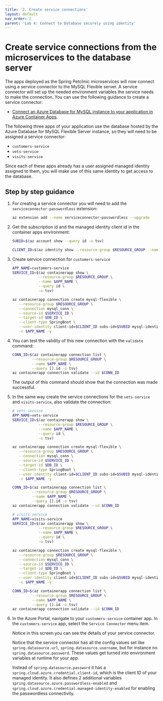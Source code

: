 ```yaml
---
title: '2. Create service connections'
layout: default
nav_order: 2
parent: 'Lab 4: Connect to Database securely using identity'
---
```


# Create service connections from the microservices to the database server

The apps deployed as the Spring Petclinic microservices will now connect using a service connector to the MySQL Flexible server. A service connector will set up the needed environment variables the service needs to make the connection. You can use the following guidance to create a service connector:

- [Connect an Azure Database for MySQL instance to your application in Azure Container Apps](https://learn.microsoft.com/azure/service-connector/quickstart-portal-container-apps?tabs=SMI).

The following three apps of your application use the database hosted by the Azure Database for MySQL Flexible Server instance, so they will need to be assigned a service connector:

- `customers-service`
- `vets-service`
- `visits-service`

Since each of these apps already has a user assigned managed identity assigned to them, you will make use of this same identity to get access to the database.

## Step by step guidance

1. For creating a service connector you will need to add the `serviceconnector-passwordless` extension:

   ```bash
   az extension add --name serviceconnector-passwordless --upgrade
   ```

1. Get the subscription id and the managed identity client id in the container apps environment:

   ```bash
   SUBID=$(az account show --query id -o tsv)

   CLIENT_ID=$(az identity show --resource-group $RESOURCE_GROUP --name $ACA_IDENTITY --query clientId --output tsv)
   ```

1. Create service connection for `customers-service`

   ```bash
   APP_NAME=customers-service
   SERVICE_ID=$(az containerapp show \
               --resource-group $RESOURCE_GROUP \
               --name $APP_NAME \
               --query id \
               -o tsv)

   az containerapp connection create mysql-flexible \
      --resource-group $RESOURCE_GROUP \
      --connection mysql_conn \
      --source-id $SERVICE_ID \
      --target-id $DB_ID \
      --client-type SpringBoot \
      --user-identity client-id=$CLIENT_ID subs-id=$SUBID mysql-identity-id=$ADMIN_IDENTITY_RESOURCE_ID user-object-id=$AAD_USER_ID \
      -c $APP_NAME -y
   ```

1. You can test the validity of this new connection with the `validate` command: 

   ```bash
   CONN_ID=$(az containerapp connection list \
            --resource-group $RESOURCE_GROUP \
            --name $APP_NAME \
            --query [].id -o tsv)
   az containerapp connection validate --id $CONN_ID
   ```

   The output of this command should show that the connection was made successful.

1. In the same way create the service connections for the `vets-service` and `visits-service`, also validate the connection:

   ```bash
   # vets-service
   APP_NAME=vets-service
   SERVICE_ID=$(az containerapp show \
               --resource-group $RESOURCE_GROUP \
               --name $APP_NAME \
               --query id \
               -o tsv)

   az containerapp connection create mysql-flexible \
      --resource-group $RESOURCE_GROUP \
      --connection mysql_conn \
      --source-id $SERVICE_ID \
      --target-id $DB_ID \
      --client-type SpringBoot \
      --user-identity client-id=$CLIENT_ID subs-id=$SUBID mysql-identity-id=$ADMIN_IDENTITY_RESOURCE_ID user-object-id=$AAD_USER_ID \
      -c $APP_NAME -y

   CONN_ID=$(az containerapp connection list \
            --resource-group $RESOURCE_GROUP \
            --name $APP_NAME \
            --query [].id -o tsv)
   az containerapp connection validate --id $CONN_ID

   # visits-service
   APP_NAME=visits-service
   SERVICE_ID=$(az containerapp show \
               --resource-group $RESOURCE_GROUP \
               --name $APP_NAME \
               --query id \
               -o tsv)

   az containerapp connection create mysql-flexible \
      --resource-group $RESOURCE_GROUP \
      --connection mysql_conn \
      --source-id $SERVICE_ID \
      --target-id $DB_ID \
      --client-type SpringBoot \
      --user-identity client-id=$CLIENT_ID subs-id=$SUBID mysql-identity-id=$ADMIN_IDENTITY_RESOURCE_ID user-object-id=$AAD_USER_ID \
      -c $APP_NAME -y

   CONN_ID=$(az containerapp connection list \
            --resource-group $RESOURCE_GROUP \
            --name $APP_NAME \
            --query [].id -o tsv)
   az containerapp connection validate --id $CONN_ID
   ```

1. In the Azure Portal, navigate to your `customers-service` container app. In the `customers-service` app, select the `Service Connector` menu item.

   Notice in this screen you can see the details of your service connector. 

   Notice that the service connector has all the config values set like `spring.datasource.url`, `spring.datasource.username`, but for instance no `spring.datasource.password`. These values get turned into environment variables at runtime for your app. 

   Instead of `spring.datasource.password` it has a `spring.cloud.azure.credential.client-id`, which is the client ID of your managed identity. It also defines 2 additional variables `spring.datasource.azure.passwordless-enabled` and `spring.cloud.azure.credential.managed-identity-enabled` for enabling the passwordless connectivity.
